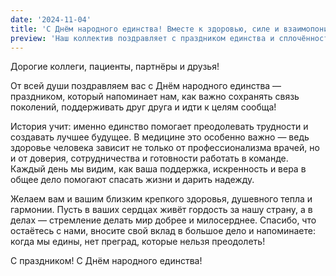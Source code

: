 ```yaml
---
date: '2024-11-04'
title: 'С Днём народного единства! Вместе к здоровью, силе и взаимопониманию!'
preview: 'Наш коллектив поздравляет с праздником единства и сплочённости! Желаем всем крепкого здоровья, доверия друг к другу и общих побед в борьбе за благополучие!'
---
```

Дорогие коллеги, пациенты, партнёры и друзья!

От всей души поздравляем вас с Днём народного единства — праздником, который напоминает нам, как важно сохранять связь поколений, поддерживать друг друга и идти к целям сообща!

История учит: именно единство помогает преодолевать трудности и создавать лучшее будущее. В медицине это особенно важно — ведь здоровье человека зависит не только от профессионализма врачей, но и от доверия, сотрудничества и готовности работать в команде. Каждый день мы видим, как ваша поддержка, искренность и вера в общее дело помогают спасать жизни и дарить надежду.

Желаем вам и вашим близким крепкого здоровья, душевного тепла и гармонии. Пусть в ваших сердцах живёт гордость за нашу страну, а в делах — стремление делать мир добрее и милосерднее. Спасибо, что остаётесь с нами, вносите свой вклад в большое дело и напоминаете: когда мы едины, нет преград, которые нельзя преодолеть!

С праздником! С Днём народного единства!

